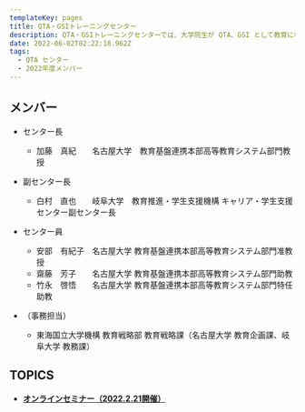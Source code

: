 ```yaml
---
templateKey: pages
title: QTA・GSIトレーニングセンター
description: QTA・GSIトレーニングセンターでは、大学院生が QTA、GSI として教育に参画するための体制の構築、育成研修を実施します。
date: 2022-06-02T02:22:18.962Z
tags:
  - QTA センター
  - 2022年度メンバー
---
```

## メンバー

* センター長

  * 加藤　真紀　　名古屋大学　教育基盤連携本部高等教育システム部門教授
* 副センター長

  * 白村　直也　　岐阜大学　教育推進・学生支援機構 キャリア・学生支援センター副センター長
* センター員

  * 安部　有紀子　名古屋大学  教育基盤連携本部高等教育システム部門准教授　
  * 齋藤　芳子　　名古屋大学  教育基盤連携本部高等教育システム部門助教　
  * 竹永　啓悟　　名古屋大学  教育基盤連携本部高等教育システム部門特任助教

* （事務担当）

  * 東海国立大学機構 教育戦略部 教育戦略課（名古屋大学 教育企画課、岐阜大学 教務課）

## TOPICS

* [**オンラインセミナー（2022.2.21開催）**](https://ac.thers.ac.jp/news/qta_qsi_online_seminar/)
